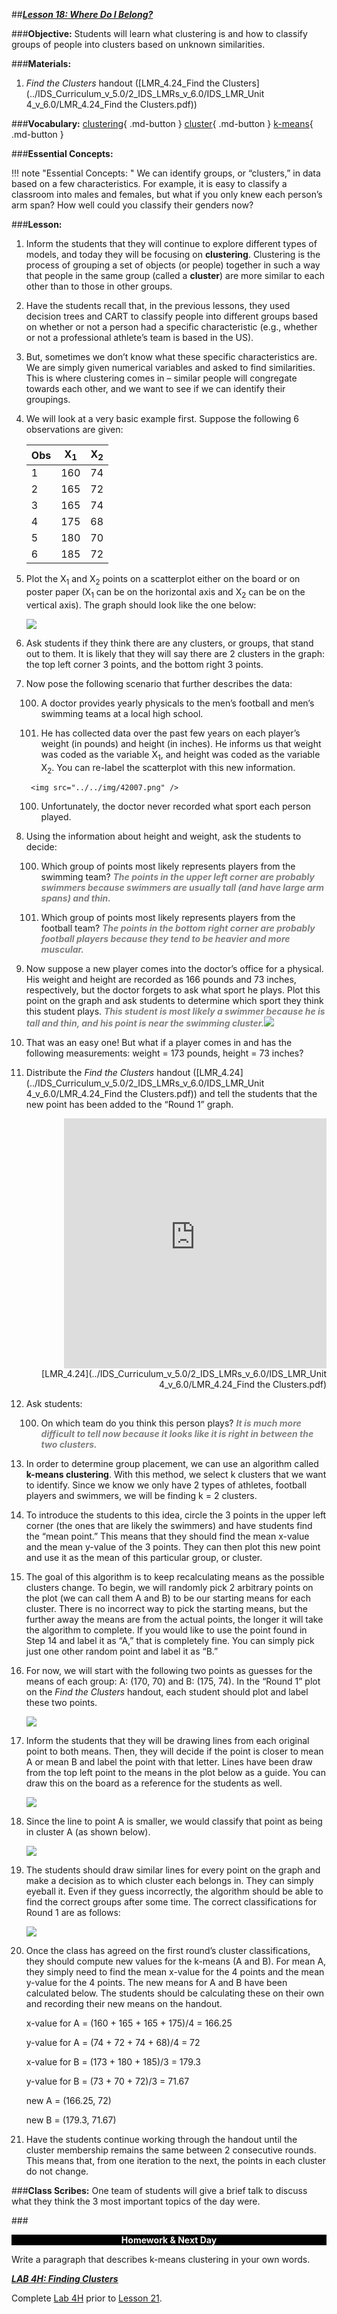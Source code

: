 ##***<u>Lesson 18: Where Do I Belong?</u>***

###**Objective:**
Students will learn what clustering is and how to classify groups of people into clusters based on unknown similarities.

###**Materials:**
1. *Find the Clusters* handout ([LMR_4.24_Find the Clusters](../IDS_Curriculum_v_5.0/2_IDS_LMRs_v_6.0/IDS_LMR_Unit 4_v_6.0/LMR_4.24_Find the Clusters.pdf))

###**Vocabulary:**
[clustering](../../vocabulary/unit4/#clustering "is the process of grouping a set of objects (or people) in such a way that objects (or people) in the same group are more similar to each other than those in other groups"){ .md-button }
[cluster](../../vocabulary/unit4/#cluster "a group of similar things or people positioned or occurring closely together"){ .md-button }
[k-means](../../vocabulary/unit4/#k-means "aims to partition data into k clusters in a way that data points in the same cluster are similar and data points in the different clusters are farther apart"){ .md-button }

###**Essential Concepts:**

!!! note "Essential Concepts: " 
    We can identify groups, or “clusters,” in data based on a few characteristics. For
    example, it is easy to classify a classroom into males and females, but what if you only knew each person’s arm span? How well could you classify their genders now?

###**Lesson:**
1. Inform the students that they will continue to explore different types of models, and today they will be focusing on **clustering**. Clustering is the process of grouping a set of objects (or people) together in such a way that people in the same group (called a **cluster**) are more similar to each other than to those in other groups.

2. Have the students recall that, in the previous lessons, they used decision trees and CART to classify people into different groups based on whether or not a person had a specific
characteristic (e.g., whether or not a professional athlete’s team is based in the US).

3. But, sometimes we don’t know what these specific characteristics are. We are simply given
numerical variables and asked to find similarities. This is where clustering comes in – similar people will congregate towards each other, and we want to see if we can identify their groupings.

4. We will look at a very basic example first. Suppose the following 6 observations are given:

    | **Obs** | **X<sub>1</sub>** | **X<sub>2</sub>** |
    |-----|---------------|---------------|
    | 1 | 160 | 74 |
    | 2 | 165 | 72 |
    | 3 | 165 | 74 |
    | 4 | 175 | 68 |
    | 5 | 180 | 70 |
    | 6 | 185 | 72 |

5. Plot the X<sub>1</sub> and X<sub>2</sub> points on a scatterplot either on the board or on poster paper (X<sub>1</sub> can be on the horizontal axis and X<sub>2</sub> can be on the vertical axis). The graph should look like the one below:

    <img src="../../img/42005.png" />

6. Ask students if they think there are any clusters, or groups, that stand out to them. It is likely that they will say there are 2 clusters in the graph: the top left corner 3 points, and the bottom right 3 points.

7. Now pose the following scenario that further describes the data:

    100. A doctor provides yearly physicals to the men’s football and men’s swimming teams at a local high school.

    100. He has collected data over the past few years on each player’s weight (in pounds) and
    height (in inches). He informs us that weight was coded as the variable X<sub>1</sub>, and height was coded as the variable X<sub>2</sub>. You can re-label the scatterplot with this new information.

        <img src="../../img/42007.png" />

    100. Unfortunately, the doctor never recorded what sport each person played.

8. Using the information about height and weight, ask the students to decide:

    100. Which group of points most likely represents players from the swimming team? <span style="color:grey">***The points in the upper left corner are probably swimmers because swimmers are usually tall (and have large arm spans) and thin.***</span>

    100. Which group of points most likely represents players from the football team? <span style="color:grey">***The points in the bottom right corner are probably football players because they tend to be heavier and more muscular.***</span>

9. Now suppose a new player comes into the doctor’s office for a physical. His weight and height are recorded as 166 pounds and 73 inches, respectively, but the doctor forgets to ask what sport he plays. Plot this point on the graph and ask students to determine which sport they think this student plays. <span style="color:grey">***This student is most likely a swimmer because he is tall and thin, and his point is near the swimming cluster.***</span><img src="../../img/42009.png" />

10. That was an easy one! But what if a player comes in and has the following measurements: weight = 173 pounds, height = 73 inches?

11. Distribute the *Find the Clusters* handout ([LMR_4.24](../IDS_Curriculum_v_5.0/2_IDS_LMRs_v_6.0/IDS_LMR_Unit 4_v_6.0/LMR_4.24_Find the Clusters.pdf)) and tell the students that the new point has been added to the “Round 1” graph.
    <div align="right"><iframe src="https://docs.google.com/viewerng/viewer?url=https://curriculum.idsucla.org/IDS_Curriculum_v_5.0/2_IDS_LMRs_v_6.0/IDS_LMR_Unit 4_v_6.0/LMR_4.24_Find the Clusters.pdf&embedded=true" style=" width:420px;height:400px;" frameborder="0"></iframe><br>[LMR_4.24](../IDS_Curriculum_v_5.0/2_IDS_LMRs_v_6.0/IDS_LMR_Unit 4_v_6.0/LMR_4.24_Find the Clusters.pdf)</div>

12. Ask students:

    100. On which team do you think this person plays? <span style="color:grey">***It is much more difficult to tell now because it looks like it is right in between the two clusters.***</span>

13. In order to determine group placement, we can use an algorithm called **k-means clustering**. With this method, we select k clusters that we want to identify. Since we know we only have 2 types of athletes, football players and swimmers, we will be finding k = 2 clusters.

14. To introduce the students to this idea, circle the 3 points in the upper left corner (the ones that are likely the swimmers) and have students find the “mean point.” This means that they should find the mean x-value and the mean y-value of the 3 points. They can then plot this new point and use it as the mean of this particular group, or cluster.

15. The goal of this algorithm is to keep recalculating means as the possible clusters change. To begin, we will randomly pick 2 arbitrary points on the plot (we can call them A and B) to be our starting means for each cluster. There is no incorrect way to pick the starting means, but the further away the means are from the actual points, the longer it will take the algorithm to complete. If you would like to use the point found in Step 14 and label it as “A,” that is completely fine. You can simply pick just one other random point and label it as “B.”

16. For now, we will start with the following two points as guesses for the means of each group: A: (170, 70) and B: (175, 74). In the “Round 1” plot on the *Find the Clusters* handout, each student should plot and label these two points.

    <img src="../../img/42016.png" />

17. Inform the students that they will be drawing lines from each original point to both means. Then, they will decide if the point is closer to mean A or mean B and label the point with that letter. Lines have been draw from the top left point to the means in the plot below as a guide. You can draw this on the board as a reference for the students as well.

    <img src="../../img/42017.png" />

18. Since the line to point A is smaller, we would classify that point as being in cluster A (as shown below).

    <img src="../../img/42018.png" />

19. The students should draw similar lines for every point on the graph and make a decision as to which cluster each belongs in. They can simply eyeball it. Even if they guess incorrectly, the algorithm should be able to find the correct groups after some time. The correct classifications for Round 1 are as follows:

    <img src="../../img/42019.png" />

20. Once the class has agreed on the first round’s cluster classifications, they should compute new values for the k-means (A and B). For mean A, they simply need to find the mean x-value for the 4 points and the mean y-value for the 4 points. The new means for A and B have been calculated below. The students should be calculating these on their own and recording their new means on the handout.

    x-value for A = (160 + 165 + 165 + 175)/4 = 166.25

    y-value for A = (74 + 72 + 74 + 68)/4 = 72

    x-value for B = (173 + 180 + 185)/3 = 179.3

    y-value for B = (73 + 70 + 72)/3 = 71.67

    new A = (166.25, 72)

    new B = (179.3, 71.67)

21. Have the students continue working through the handout until the cluster membership remains the same between 2 consecutive rounds. This means that, from one iteration to the next, the points in each cluster do not change.

###**Class Scribes:**
One team of students will give a brief talk to discuss what they think the 3 most important topics of the day were.

###<p style="background: black; color: white; text-align: center;">**Homework & Next Day**</p>
Write a paragraph that describes k-means clustering in your own words.

[<u>***LAB 4H: Finding Clusters***</u>](lab4h.md)

Complete [Lab 4H](lab4h.md) prior to [Lesson 21](lesson21.md).